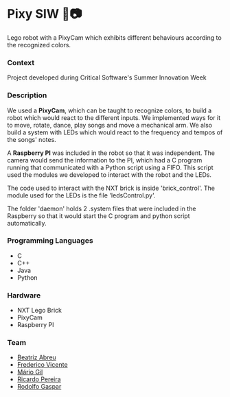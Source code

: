 # Pixy SIW :robot::camera:
Lego robot with a PixyCam which exhibits different behaviours according to the recognized colors. 

### Context
Project developed during Critical Software's Summer Innovation Week

### Description
We used a **PixyCam**, which can be taught to recognize colors, to build a robot which would react to the different inputs. We implemented ways for it to move, rotate, dance, play songs and move a mechanical arm. We also build a system with LEDs which would react to the frequency and tempos of the songs' notes.

A **Raspberry PI** was included in the robot so that it was independent. The camera would send the information to the PI, which had a C program running that communicated with a Python script using a FIFO. This script used the modules we developed to interact with the robot and the LEDs.

The code used to interact with the NXT brick is inside 'brick_control'. The module used for the LEDs is the file 'ledsControl.py'.

The folder 'daemon' holds 2 .system files that were included in the Raspberry so that it would start the C program and python script automatically.

### Programming Languages
* C
* C++
* Java
* Python

### Hardware
* NXT Lego Brick
* PixyCam
* Raspberry PI

### Team
* [Beatriz Abreu](https://github.com/BeatrizAbreu "BeatrizAbreu")
* [Frederico Vicente](https://github.com/Mr-Vicente "Mr-Vicente")
* [Mário Gil](https://github.com/GambuzX "GambuzX")
* [Ricardo Pereira](https://github.com/RicardoPereira99 "RicardoPereira99")
* [Rodolfo Gaspar](https://github.com/rodolfogaspar98 "rodolfogaspar98")
